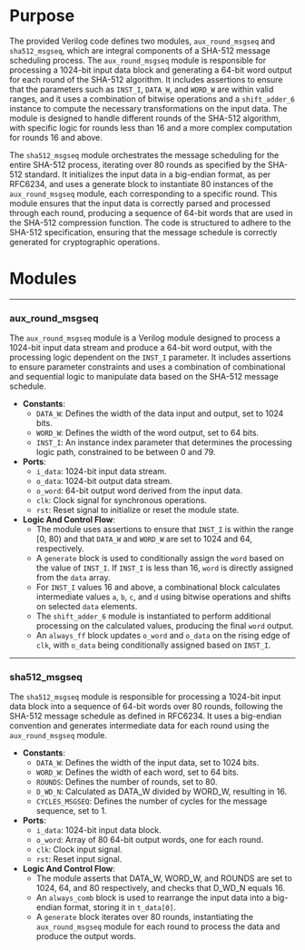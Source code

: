 # Purpose
The provided Verilog code defines two modules, `aux_round_msgseq` and `sha512_msgseq`, which are integral components of a SHA-512 message scheduling process. The `aux_round_msgseq` module is responsible for processing a 1024-bit input data block and generating a 64-bit word output for each round of the SHA-512 algorithm. It includes assertions to ensure that the parameters such as `INST_I`, `DATA_W`, and `WORD_W` are within valid ranges, and it uses a combination of bitwise operations and a `shift_adder_6` instance to compute the necessary transformations on the input data. The module is designed to handle different rounds of the SHA-512 algorithm, with specific logic for rounds less than 16 and a more complex computation for rounds 16 and above.

The `sha512_msgseq` module orchestrates the message scheduling for the entire SHA-512 process, iterating over 80 rounds as specified by the SHA-512 standard. It initializes the input data in a big-endian format, as per RFC6234, and uses a generate block to instantiate 80 instances of the `aux_round_msgseq` module, each corresponding to a specific round. This module ensures that the input data is correctly parsed and processed through each round, producing a sequence of 64-bit words that are used in the SHA-512 compression function. The code is structured to adhere to the SHA-512 specification, ensuring that the message schedule is correctly generated for cryptographic operations.
# Modules

---
### aux\_round\_msgseq
The `aux_round_msgseq` module is a Verilog module designed to process a 1024-bit input data stream and produce a 64-bit word output, with the processing logic dependent on the `INST_I` parameter. It includes assertions to ensure parameter constraints and uses a combination of combinational and sequential logic to manipulate data based on the SHA-512 message schedule.
- **Constants**:
    - `DATA_W`: Defines the width of the data input and output, set to 1024 bits.
    - `WORD_W`: Defines the width of the word output, set to 64 bits.
    - `INST_I`: An instance index parameter that determines the processing logic path, constrained to be between 0 and 79.
- **Ports**:
    - `i_data`: 1024-bit input data stream.
    - `o_data`: 1024-bit output data stream.
    - `o_word`: 64-bit output word derived from the input data.
    - `clk`: Clock signal for synchronous operations.
    - `rst`: Reset signal to initialize or reset the module state.
- **Logic And Control Flow**:
    - The module uses assertions to ensure that `INST_I` is within the range [0, 80) and that `DATA_W` and `WORD_W` are set to 1024 and 64, respectively.
    - A `generate` block is used to conditionally assign the `word` based on the value of `INST_I`. If `INST_I` is less than 16, `word` is directly assigned from the `data` array.
    - For `INST_I` values 16 and above, a combinational block calculates intermediate values `a`, `b`, `c`, and `d` using bitwise operations and shifts on selected `data` elements.
    - The `shift_adder_6` module is instantiated to perform additional processing on the calculated values, producing the final `word` output.
    - An `always_ff` block updates `o_word` and `o_data` on the rising edge of `clk`, with `o_data` being conditionally assigned based on `INST_I`.


---
### sha512\_msgseq
The `sha512_msgseq` module is responsible for processing a 1024-bit input data block into a sequence of 64-bit words over 80 rounds, following the SHA-512 message schedule as defined in RFC6234. It uses a big-endian convention and generates intermediate data for each round using the `aux_round_msgseq` module.
- **Constants**:
    - `DATA_W`: Defines the width of the input data, set to 1024 bits.
    - `WORD_W`: Defines the width of each word, set to 64 bits.
    - `ROUNDS`: Defines the number of rounds, set to 80.
    - `D_WD_N`: Calculated as DATA_W divided by WORD_W, resulting in 16.
    - `CYCLES_MSGSEQ`: Defines the number of cycles for the message sequence, set to 1.
- **Ports**:
    - `i_data`: 1024-bit input data block.
    - `o_word`: Array of 80 64-bit output words, one for each round.
    - `clk`: Clock input signal.
    - `rst`: Reset input signal.
- **Logic And Control Flow**:
    - The module asserts that DATA_W, WORD_W, and ROUNDS are set to 1024, 64, and 80 respectively, and checks that D_WD_N equals 16.
    - An `always_comb` block is used to rearrange the input data into a big-endian format, storing it in `t_data[0]`.
    - A `generate` block iterates over 80 rounds, instantiating the `aux_round_msgseq` module for each round to process the data and produce the output words.


